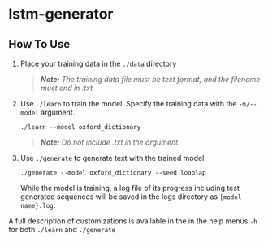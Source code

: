 # lstm-generator

## How To Use

1. Place your training data in the `./data` directory
    >***Note:** The training data file must be text format, and the filename 
                must end in .txt*

2. Use `./learn` to train the model. Specify the training data with the 
   `-m/--model` argument.
    ```shell
    ./learn --model oxford_dictionary
    ```
    >***Note:** Do not include .txt in the argument.*
     
3. Use `./generate` to generate text with the trained model:
    ```shell
    ./generate --model oxford_dictionary --seed looblap
    ```
     While the model is training, a log file of its progress including test 
     generated sequences will be saved in the logs directory as 
     `{model name}.log`.
       
A full description of customizations is available in the in the help menus `-h` for 
both `./learn` and `./generate` 